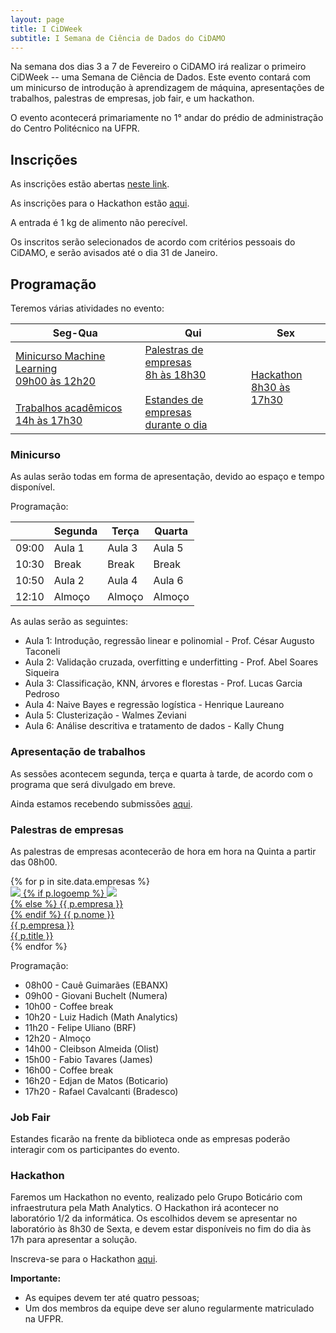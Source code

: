 ```yaml
---
layout: page
title: I CiDWeek
subtitle: I Semana de Ciência de Dados do CiDAMO
---
```


Na semana dos dias 3 a 7 de Fevereiro o CiDAMO irá realizar o primeiro CiDWeek -- uma Semana de Ciência de Dados.
Este evento contará com um minicurso de introdução à aprendizagem de máquina, apresentações de trabalhos, palestras de empresas, job fair, e um hackathon.

O evento acontecerá primariamente no 1° andar do prédio de administração do Centro Politécnico na UFPR.

## Inscrições

As inscrições estão abertas [neste link](https://docs.google.com/forms/d/e/1FAIpQLSe-21Wkyym2TqSNiK_iM4kHTEqXs-TPNkIv4X46swbSDfChzw/viewform?usp=sf_link).

As inscrições para o Hackathon estão [aqui](https://docs.google.com/forms/d/1PU-nDsNVDfcWpklz8_IjFGKDyqEl6F3sfQdsLNZVPCY/edit?ts=5e220803).

A entrada é 1 kg de alimento não perecível.

Os inscritos serão selecionados de acordo com critérios pessoais do CiDAMO, e serão avisados até o dia 31 de Janeiro.

## Programação

Teremos várias atividades no evento:

<table class="cronograma">
<thead>
   <tr>
      <th>Seg-Qua</th>
      <th>Qui</th>
      <th rowspan="3">Sex</th>
   </tr>
</thead>
<tbody>
   <tr>
      <td class="aulas">
         <a href="#minicurso">
         Minicurso Machine Learning <br>
         09h00 às 12h20
         </a>
      </td>
      <td rowspan="0" class="empresas">
         <a href="#palestras-de-empresas">
         Palestras de empresas <br>
         8h às 18h30 <br>
         </a> <br>
         <a href="#job-fair">
         Estandes de empresas <br>
         durante o dia
         </a>
      </td>
      <td rowspan="0" class="hackathon">
         <a href="#hackathon">
         Hackathon <br>
         8h30 às 17h30
         </a>
      </td>
   </tr>
   <tr>
      <td class="simposio">
         <a href="#apresentação-de-trabalhos">
         Trabalhos acadêmicos <br>
         14h às 17h30
         </a>
      </td>
   </tr>
</tbody>
</table>

### Minicurso

As aulas serão todas em forma de apresentação, devido ao espaço e tempo disponível.

Programação:

|       | Segunda | Terça  | Quarta |
|-------|---------|--------|--------|
| 09:00 | Aula 1  | Aula 3 | Aula 5 |
| 10:30 | Break   | Break  | Break  |
| 10:50 | Aula 2  | Aula 4 | Aula 6 |
| 12:10 | Almoço  | Almoço | Almoço |

As aulas serão as seguintes:

- Aula 1: Introdução, regressão linear e polinomial - Prof. César Augusto Taconeli
- Aula 2: Validação cruzada, overfitting e underfitting - Prof. Abel Soares Siqueira
- Aula 3: Classificação, KNN, árvores e florestas - Prof. Lucas Garcia Pedroso
- Aula 4: Naive Bayes e regressão logística - Henrique Laureano
- Aula 5: Clusterização - Walmes Zeviani
- Aula 6: Análise descritiva e tratamento de dados - Kally Chung

### Apresentação de trabalhos

As sessões acontecem segunda, terça e quarta à tarde, de acordo com o programa que será divulgado em breve.

Ainda estamos recebendo submissões [aqui](https://docs.google.com/forms/d/e/1FAIpQLSfcoWHr2UfXjofyVPAz7We62zqcEfVqGLcC66OFhRn3yMzHhA/viewform?usp=sf_link).

### Palestras de empresas

As palestras de empresas acontecerão de hora em hora na Quinta a partir das 08h00.

<div class="container-full">
   <div class="row">
   {% for p in site.data.empresas %}
   <div class="row col-sm-12 col-md-6">
      <a class="empresa-link" href="{{ p.linkedin }}">
      <div class="empresa">
      <img class="pessoa-logo" src="/img/cidweek-logos-empresas/{{ p.logo }}">
      {% if p.logoemp %}
      <img class="empresa-logo" src="/img/cidweek-logos-empresas/{{ p.logoemp }}"> <br>
      {% else %}
      {{ p.empresa }} <br>
      {% endif %}
      <span class="nome">{{ p.nome }}</span> <br>
      <span class="nome-empresa">{{ p.empresa }}</span> <br>
      <span class="empresa-titulo">{{ p.title }}</span>
      </div>
      </a>
   </div>
   {% endfor %}
   </div>
</div>

Programação:

- 08h00 - Cauê Guimarães (EBANX)
- 09h00 - Giovani Buchelt (Numera)
- 10h00 - Coffee break
- 10h20 - Luiz Hadich (Math Analytics)
- 11h20 - Felipe Uliano (BRF)
- 12h20 - Almoço
- 14h00 - Cleibson Almeida (Olist)
- 15h00 - Fabio Tavares (James)
- 16h00 - Coffee break
- 16h20 - Edjan de Matos (Boticario)
- 17h20 - Rafael Cavalcanti (Bradesco)

### Job Fair

Estandes ficarão na frente da biblioteca onde as empresas poderão interagir com os participantes do evento.

### Hackathon

Faremos um Hackathon no evento, realizado pelo Grupo Boticário com infraestrutura pela Math Analytics.
O Hackathon irá acontecer no laboratório 1/2 da informática.
Os escolhidos devem se apresentar no laboratório às 8h30 de Sexta, e devem
estar disponíveis no fim do dia às 17h para apresentar a solução.

Inscreva-se para o Hackathon [aqui](https://docs.google.com/forms/d/1PU-nDsNVDfcWpklz8_IjFGKDyqEl6F3sfQdsLNZVPCY/edit?ts=5e220803).

**Importante:**
- As equipes devem ter até quatro pessoas;
- Um dos membros da equipe deve ser aluno regularmente matriculado na UFPR.
